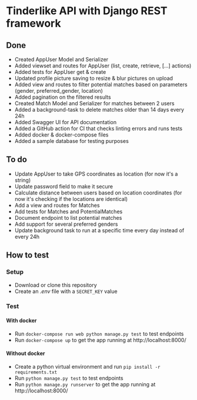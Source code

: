 # Tinderlike API with Django REST framework

## Done

* Created AppUser Model and Serializer
* Added viewset and routes for AppUser (list, create, retrieve, [...] actions)
* Added tests for AppUser get & create
* Updated profile picture saving to resize & blur pictures on upload
* Added view and routes to filter potential matches based on parameters (gender, preferred_gender, location)
* Added pagination on the filtered results
* Created Match Model and Serializer for matches between 2 users
* Added a background-task to delete matches older than 14 days every 24h
* Added Swagger UI for API documentation
* Added a GitHub action for CI that checks linting errors and runs tests
* Added docker & docker-compose files
* Added a sample database for testing purposes

## To do

* Update AppUser to take GPS coordinates as location (for now it's a string)
* Update password field to make it secure
* Calculate distance between users based on location coordinates (for now it's checking if the locations are identical)
* Add a view and routes for Matches
* Add tests for Matches and PotentialMatches
* Document endpoint to list potential matches
* Add support for several preferred genders
* Update background task to run at a specific time every day instead of every 24h

## How to test

### Setup

* Download or clone this repository
* Create an *.env* file with a `SECRET_KEY` value

### Test

#### With docker

* Run `docker-compose run web python manage.py test` to test endpoints
* Run `docker-compose up` to get the app running at http://localhost:8000/

#### Without docker

* Create a python virtual environment and run `pip install -r requirements.txt`
* Run `python manage.py test` to test endpoints
* Run `python manage.py runserver` to get the app running at http://localhost:8000/
